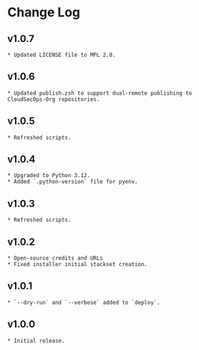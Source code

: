 # Change Log

## v1.0.7
    * Updated LICENSE file to MPL 2.0.

## v1.0.6
    * Updated publish.zsh to support dual-remote publishing to CloudSecOps-Org repositories.

## v1.0.5
    * Refreshed scripts.

## v1.0.4
    * Upgraded to Python 3.12.
    * Added `.python-version` file for pyenv.

## v1.0.3
    * Refreshed scripts.

## v1.0.2
    * Open-source credits and URLs
    * Fixed installer initial stackset creation.

## v1.0.1
    * `--dry-run` and `--verbose` added to `deploy`.

## v1.0.0
    * Initial release.
